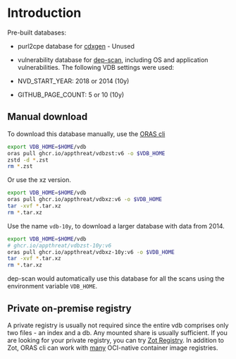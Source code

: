 # Introduction

Pre-built databases:

- purl2cpe database for [cdxgen](https://github.com/CycloneDX/cdxgen) - Unused
- vulnerability database for [dep-scan](https://github.com/AppThreat/dep-scan), including OS and application vulnerabilities. The following VDB settings were used:

- NVD_START_YEAR: 2018 or 2014 (10y)
- GITHUB_PAGE_COUNT: 5 or 10 (10y)

## Manual download

To download this database manually, use the [ORAS cli](https://oras.land/cli/)

```bash
export VDB_HOME=$HOME/vdb
oras pull ghcr.io/appthreat/vdbzst:v6 -o $VDB_HOME
zstd -d *.zst
rm *.zst
```

Or use the xz version.

```bash
export VDB_HOME=$HOME/vdb
oras pull ghcr.io/appthreat/vdbxz:v6 -o $VDB_HOME
tar -xvf *.tar.xz
rm *.tar.xz
```

Use the name `vdb-10y`, to download a larger database with data from 2014.

```bash
export VDB_HOME=$HOME/vdb
# ghcr.io/appthreat/vdbzst-10y:v6
oras pull ghcr.io/appthreat/vdbxz-10y:v6 -o $VDB_HOME
tar -xvf *.tar.xz
rm *.tar.xz
```

dep-scan would automatically use this database for all the scans using the environment variable `VDB_HOME`.

## Private on-premise registry

A private registry is usually not required since the entire vdb comprises only two files - an index and a db. Any mounted share is usually sufficient. If you are looking for your private registry, you can try [Zot Registry](https://zotregistry.io/v1.4.3/). In addition to Zot, ORAS cli can work with [many](https://oras.land/docs/adopters) OCI-native container image registries.
